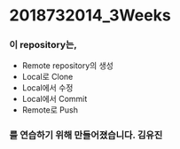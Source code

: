 # 2018732014_3Weeks

### 이 repository는,  
* Remote repository의 생성
* Local로 Clone
* Local에서 수정
* Local에서 Commit
* Remote로 Push
### 를 연습하기 위해 만들어졌습니다. 김유진

